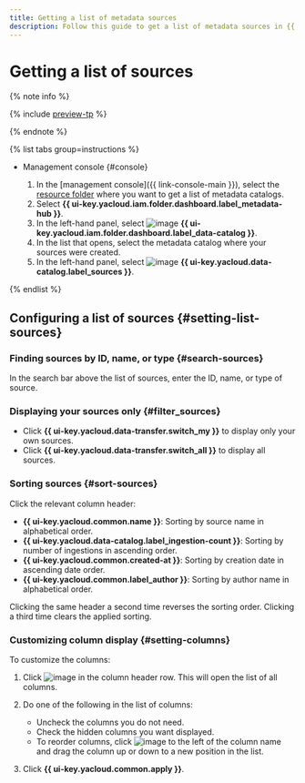 ```yaml
---
title: Getting a list of metadata sources
description: Follow this guide to get a list of metadata sources in {{ data-catalog-full-name }}.
---
```


# Getting a list of sources


{% note info %}

{% include [preview-tp](../../../_includes/preview-tp.md) %}

{% endnote %}


{% list tabs group=instructions %}

- Management console {#console}

    1. In the [management console]({{ link-console-main }}), select the [resource folder](../../../resource-manager/concepts/resources-hierarchy.md#folder) where you want to get a list of metadata catalogs.
    1. Select **{{ ui-key.yacloud.iam.folder.dashboard.label_metadata-hub }}**.
    1. In the left-hand panel, select ![image](../../../_assets/console-icons/folder-magnifier.svg) **{{ ui-key.yacloud.iam.folder.dashboard.label_data-catalog }}**.
    1. In the list that opens, select the metadata catalog where your sources were created.
    1. In the left-hand panel, select ![image](../../../_assets/console-icons/cloud-arrow-up-in.svg) **{{ ui-key.yacloud.data-catalog.label_sources }}**.

{% endlist %}

## Configuring a list of sources {#setting-list-sources}

### Finding sources by ID, name, or type {#search-sources}

In the search bar above the list of sources, enter the ID, name, or type of source.

### Displaying your sources only {#filter_sources}

* Click **{{ ui-key.yacloud.data-transfer.switch_my }}** to display only your own sources.
* Click **{{ ui-key.yacloud.data-transfer.switch_all }}** to display all sources.

### Sorting sources {#sort-sources}

Click the relevant column header:

* **{{ ui-key.yacloud.common.name }}**: Sorting by source name in alphabetical order.
* **{{ ui-key.yacloud.data-catalog.label_ingestion-count }}**: Sorting by number of ingestions in ascending order.
* **{{ ui-key.yacloud.common.created-at }}**: Sorting by creation date in ascending date order.
* **{{ ui-key.yacloud.common.label_author }}**: Sorting by author name in alphabetical order.

Clicking the same header a second time reverses the sorting order. Clicking a third time clears the applied sorting.

### Customizing column display {#setting-columns}

To customize the columns:

1. Click ![image](../../../_assets/console-icons/gear.svg) in the column header row. This will open the list of all columns.
1. Do one of the following in the list of columns:

    * Uncheck the columns you do not need.
    * Check the hidden columns you want displayed.
    * To reorder columns, click ![image](../../../_assets/console-icons/grip.svg) to the left of the column name and drag the column up or down to a new position in the list.

1. Click **{{ ui-key.yacloud.common.apply }}**.
